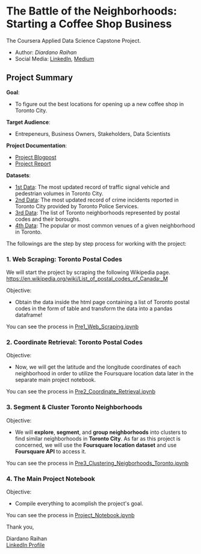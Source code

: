 # The Battle of the Neighborhoods: Starting a Coffee Shop Business
The Coursera Applied Data Science Capstone Project.
- Author: _Diardano Raihan_ 
- Social Media: [LinkedIn](https://www.linkedin.com/in/diardanoraihan), [Medium](https://diardano.medium.com/)

## Project Summary

__Goal__: 
- To figure out the best locations for opening up a new coffee shop in Toronto City.

__Target Audience__: 
- Entrepeneurs, Business Owners, Stakeholders, Data Scientists

__Project Documentation__:
- [Project Blogpost](https://towardsdatascience.com/the-battle-of-neighborhoods-starting-a-coffee-shop-business-47dd32ad2ce6)
- [Project Report](https://github.com/diardanoraihan/Coursera_Capstone/blob/main/document/Project_Report_The_Battle_of_Neighborhoods.pdf)

__Datasets__:
- [1st Data](https://tinyurl.com/vehicle-foot-traffic): The most updated record of traffic signal vehicle and pedestrian volumes in Toronto City. 
- [2nd Data](https://tinyurl.com/toronto-mci): The most updated record of crime incidents reported in Toronto City provided by Toronto Police Services.
- [3rd Data](https://tinyurl.com/toronto-postal-code): The list of Toronto neighborhoods represented by postal codes and their boroughs. 
- [4th Data](https://developer.foursquare.com/): The popular or most common venues of a given neighborhood in Toronto. 


The followings are the step by step process for working with the project:

### 1. Web Scraping: Toronto Postal Codes

We will start the project by scraping the following Wikipedia page.
https://en.wikipedia.org/wiki/List_of_postal_codes_of_Canada:_M

Objective:
- Obtain the data inside the html page containing a list of Toronto postal codes in the form of table and transform the data into a pandas dataframe!

You can see the process in [Pre1_Web_Scraping.ipynb](https://github.com/diardanoraihan/Coursera_Capstone/blob/main/Pre1_Web_Scraping.ipynb)


### 2. Coordinate Retrieval: Toronto Postal Codes

Objective:
- Now, we will get the latitude and the longitude coordinates of each neighborhood in order to utilize the Foursquare location data later in the separate main project notebook.

You can see the process in [Pre2_Coordinate_Retrieval.ipynb](https://github.com/diardanoraihan/Coursera_Capstone/blob/main/Pre2_Coordinate_Retrieval.ipynb)


### 3.  Segment & Cluster Toronto Neighborhoods

Objective:
- We will __explore__, __segment__, and __group neighborhoods__ into clusters to find similar neighborhoods in __Toronto City__. As far as this project is concerned, we will use the __Foursquare location dataset__ and use __Foursquare API__ to access it.

You can see the process in [Pre3_Clustering_Neigborhoods_Toronto.ipynb](https://github.com/diardanoraihan/Coursera_Capstone/blob/main/Pre3_Clustering_Neigborhoods_Toronto.ipynb)

### 4. The Main Project Notebook

Objective: 
- Compile everything to acomplish the project's goal.

You can see the process in [Project_Notebook.ipynb](https://github.com/diardanoraihan/Coursera_Capstone/blob/main/Project_Notebook.ipynb)


Thank you,


Diardano Raihan <br>
[LinkedIn Profile](https://www.linkedin.com/in/diardanoraihan)
